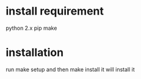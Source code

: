 # install requirement
python 2.x
pip
make

# installation
run make setup
and then make install it will install it


